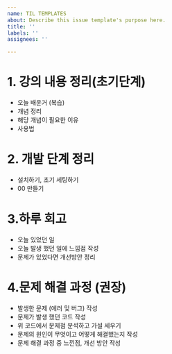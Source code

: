 ```yaml
---
name: TIL TEMPLATES
about: Describe this issue template's purpose here.
title: ''
labels: ''
assignees: ''

---
```


# 1. 강의 내용 정리(초기단계)
- 오늘 배운거 (복습)
- 개념 정리
- 해당 개념이 필요한 이유
- 사용법

# 2. 개발 단계 정리
- 설치하기, 초기 세팅하기
- 00 만들기

# 3.하루 회고
- 오늘 있었던 일
- 오늘 발생 했던 일에 느낌점 작성 
- 문제가 있었다면 개선방안 정리

# 4.문제 해결 과정 (권장)
- 발생한 문제 (에러 및 버그) 작성
- 문제가 발생 했던 코드 작성
- 위 코드에서 문제점 분석하고 가설 세우기
- 문제의 원인이 무엇이고 어떻게 해결했는지 작성
- 문제 해결 과정 중 느낀점, 개선 방안 작성
